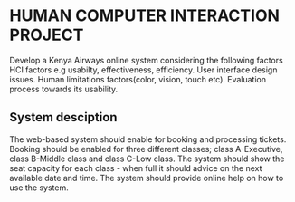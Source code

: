 # HUMAN COMPUTER INTERACTION PROJECT

Develop a Kenya Airways online system considering the following factors
    HCI factors e.g usabilty, effectiveness, efficiency.
    User interface design issues.
    Human limitations factors(color, vision, touch etc).
    Evaluation process towards its usability.

## System desciption

The web-based system should enable for booking and processing tickets.
Booking should be enabled for three different classes; class A-Executive, class B-Middle class and class C-Low class.
The system should show the seat capacity for each class - when full it should advice on the next available date and time.
The system should provide online help on how to use the system.
